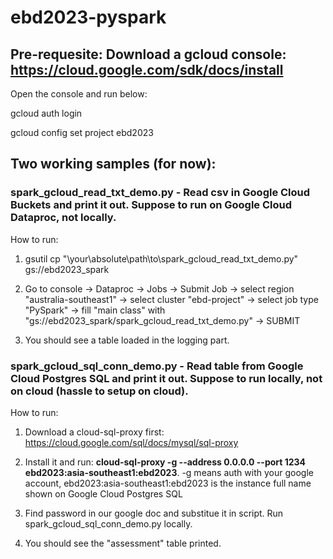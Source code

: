 # ebd2023-pyspark

Pre-requesite: Download a gcloud console: https://cloud.google.com/sdk/docs/install
-
Open the console and run below:

gcloud auth login

gcloud config set project ebd2023


## **Two working samples (for now)**:

### spark_gcloud_read_txt_demo.py - Read csv in Google Cloud Buckets and print it out. Suppose to run on Google Cloud Dataproc, not locally.

How to run:

1. gsutil cp "\your\absolute\path\to\spark_gcloud_read_txt_demo.py" gs://ebd2023_spark

2. Go to console -> Dataproc -> Jobs -> Submit Job -> select region "australia-southeast1" -> select cluster "ebd-project" -> select job type "PySpark" -> fill "main class" with "gs://ebd2023_spark/spark_gcloud_read_txt_demo.py" -> SUBMIT

3. You should see a table loaded in the logging part.

### spark_gcloud_sql_conn_demo.py - Read table from Google Cloud Postgres SQL and print it out. Suppose to run locally, not on cloud (hassle to setup on cloud).

How to run:

1. Download a cloud-sql-proxy first: https://cloud.google.com/sql/docs/mysql/sql-proxy

2. Install it and run: **cloud-sql-proxy -g --address 0.0.0.0 --port 1234 ebd2023:asia-southeast1:ebd2023**. -g means auth with your google account, ebd2023:asia-southeast1:ebd2023 is the instance full name shown on Google Cloud Postgres SQL

3. Find password in our google doc and substitue it in script. Run spark_gcloud_sql_conn_demo.py locally.

4. You should see the "assessment" table printed.
